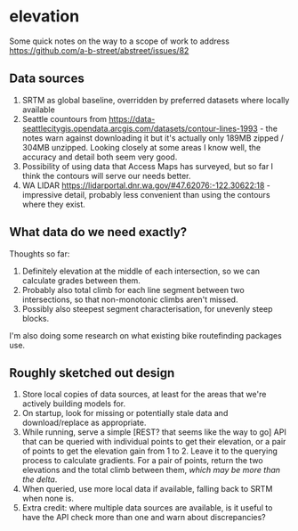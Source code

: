 # elevation

Some quick notes on the way to a scope of work to address https://github.com/a-b-street/abstreet/issues/82

## Data sources

1. SRTM as global baseline, overridden by preferred datasets where locally available
2. Seattle countours from https://data-seattlecitygis.opendata.arcgis.com/datasets/contour-lines-1993 - the notes warn against downloading it but it's actually only 189MB zipped / 304MB unzipped.  Looking closely at some areas I know well, the accuracy and detail both seem very good.
3. Possibility of using data that Access Maps has surveyed, but so far I think the contours will serve our needs better.
4. WA LIDAR https://lidarportal.dnr.wa.gov/#47.62076:-122.30622:18 - impressive detail, probably less convenient than using the contours where they exist.

## What data do we need exactly?

Thoughts so far:

1. Definitely elevation at the middle of each intersection, so we can calculate grades between them.
2. Probably also total climb for each line segment between two intersections, so that non-monotonic climbs aren't missed.
3. Possibly also steepest segment characterisation, for unevenly steep blocks.

I'm also doing some research on what existing bike routefinding packages use.

## Roughly sketched out design

1. Store local copies of data sources, at least for the areas that we're actively building models for.
2. On startup, look for missing or potentially stale data and download/replace as appropriate.
3. While running, serve a simple [REST? that seems like the way to go] API that can be queried with individual points to get their elevation, or a pair of points to get the elevation gain from 1 to 2.  Leave it to the querying process to calculate gradients.  For a pair of points, return the two elevations and the total climb between them, *which may be more than the delta*.
4. When queried, use more local data if available, falling back to SRTM when none is.
5. Extra credit: where multiple data sources are available, is it useful to have the API check more than one and warn about discrepancies?
